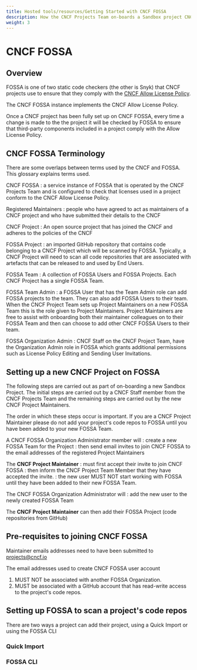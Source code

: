 ```yaml
---
title: Hosted tools/resources/Getting Started with CNCF FOSSA
description: How the CNCF Projects Team on-boards a Sandbox project CNCF FOSSA 
weight: 3
---
```


# CNCF FOSSA 

## Overview
FOSSA is one of two static code checkers (the other is Snyk) that CNCF projects use to ensure that they comply with 
the [CNCF Allow License Policy](https://github.com/cncf/foundation/blob/main/allowed-third-party-license-policy.md). 

The CNCF FOSSA instance implements the CNCF Allow License Policy. 

Once a CNCF project has been fully set up on CNCF FOSSA, every time a change is made to the the project it will be 
checked by FOSSA to ensure that third-party components included in a project comply with the Allow License Policy.   

## CNCF FOSSA Terminology
There are some overlaps between terms used by the CNCF and FOSSA. This glossary explains terms used.  

CNCF FOSSA
    : a service instance of FOSSA that is operated by the CNCF Projects Team and is configured to check that
licenses used in a project conform to the CNCF Allow License Policy.

Registered Maintainers 
: people who have agreed to act as maintainers of a CNCF project and who have submitted their details 
to the CNCF

CNCF Project
: An open source project that has joined the CNCF and adheres to the policies of the CNCF

FOSSA Project
: an imported GitHub repository that contains code belonging to a CNCF Project which will be scanned by FOSSA. Typically, 
a CNCF Project will need to scan all code repositories that are associated with artefacts that can be released to and 
used by End Users.    

FOSSA Team
: A collection of FOSSA Users and FOSSA Projects. Each CNCF Project has a single FOSSA Team. 

FOSSA Team Admin
: a FOSSA User that has the Team Admin role can add FOSSA projects to the team. They can also add FOSSA 
Users to their team. When the CNCF Project Team sets up Project Maintainers on a new FOSSA Team this is the role given
to Project Maintainers. Project Maintainers are free to assist with onboarding both their maintainer colleagues on to 
their FOSSA Team and then can choose to add other CNCF FOSSA Users to their team.

FOSSA Organization Admin
: CNCF Staff on the CNCF Project Team, have the Organization Admin role in FOSSA which grants additional permissions 
such as License Policy Editing and Sending User Invitations.

## Setting up a new CNCF Project on FOSSA

The following steps are carried out as part of on-boarding a new Sandbox Project. The initial steps are carried out by 
a CNCF Staff member from the CNCF Projects Team and the remaining steps are carried out by the new CNCF Project 
Maintainers.

The order in which these steps occur is important. If you are a CNCF Project Maintainer please do not add your project's
code repos to FOSSA until you have been added to your new FOSSA Team.   

A CNCF FOSSA Organization Administrator member will
: create a new FOSSA Team for the Project 
: then send email invites to join CNCF FOSSA to the email addresses of the registered Project Maintainers

The **CNCF Project Maintainer**
: must first accept their invite to join CNCF FOSSA 
: then inform the CNCF Project Team Member that they have accepted the invite. 
: the new user MUST NOT start working with FOSSA until they have been added to their new FOSSA Team.

The CNCF FOSSA Organization Administrator will
: add the new user to the newly created FOSSA Team 

The **CNCF Project Maintainer** can then add their FOSSA Project (code repositories from GitHub) 

## Pre-requisites to joining CNCF FOSSA

Maintainer emails addresses need to have been submitted to projects@cncf.io

The email addresses used to create CNCF FOSSA user account 
1. MUST NOT be associated with another FOSSA Organization.
2. MUST be associated with a GitHub account that has read-write access to the project's code repos.

## Setting up FOSSA to scan a project's code repos

There are two ways a project can add their project, using a Quick Import or using the FOSSA
CLI

### Quick Import

### FOSSA CLI

